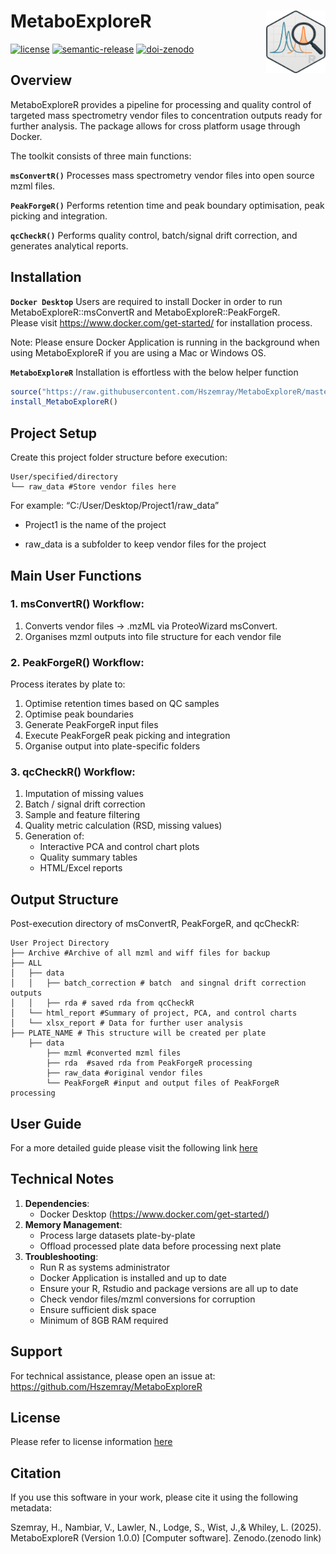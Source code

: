 MetaboExploreR
<img src='man/figures/logo.png' style='float: right; height:100px;' />
================

[![license](https://img.shields.io/github/license/vimalnathnambiar/exfilms.svg?color=%23A31F34)](LICENSE)
[![semantic-release](https://img.shields.io/badge/semantic--release-angular-E10079.svg?logo=semantic-release&logoColor=%23E10079)](https://github.com/semantic-release/semantic-release)
[![doi-zenodo](https://img.shields.io/badge/zenodo-10.5281/zenodo.10976761-blue.svg?logo=doi&logoColor=blue)](https://doi.org/10.5281/zenodo.10976761)

## Overview

MetaboExploreR provides a pipeline for processing and quality control of
targeted mass spectrometry vendor files to concentration outputs ready
for further analysis. The package allows for cross platform usage
through Docker.

The toolkit consists of three main functions:

**`msConvertR()`** Processes mass spectrometry vendor files into open
source mzml files.

**`PeakForgeR()`** Performs retention time and peak boundary
optimisation, peak picking and integration.

**`qcCheckR()`** Performs quality control, batch/signal drift
correction, and generates analytical reports.

## Installation

**`Docker Desktop`** Users are required to install Docker in order to
run MetaboExploreR::msConvertR and MetaboExploreR::PeakForgeR.  
Please visit <https://www.docker.com/get-started/> for installation
process.

Note: Please ensure Docker Application is running in the background when
using MetaboExploreR if you are using a Mac or Windows OS.

**`MetaboExploreR`** Installation is effortless with the below helper
function

``` r
source("https://raw.githubusercontent.com/Hszemray/MetaboExploreR/master/R/install.R")
install_MetaboExploreR()
```

## Project Setup

Create this project folder structure before execution:

    User/specified/directory
    └── raw_data #Store vendor files here

For example: “C:/User/Desktop/Project1/raw_data”

- Project1 is the name of the project

- raw_data is a subfolder to keep vendor files for the project

## Main User Functions

### 1. msConvertR() Workflow:

1.  Converts vendor files → .mzML via ProteoWizard msConvert.
2.  Organises mzml outputs into file structure for each vendor file

### 2. PeakForgeR() Workflow:

Process iterates by plate to:

1.  Optimise retention times based on QC samples
2.  Optimise peak boundaries
3.  Generate PeakForgeR input files
4.  Execute PeakForgeR peak picking and integration
5.  Organise output into plate-specific folders

### 3. qcCheckR() Workflow:

1.  Imputation of missing values
2.  Batch / signal drift correction
3.  Sample and feature filtering  
4.  Quality metric calculation (RSD, missing values)  
5.  Generation of:
    - Interactive PCA and control chart plots  
    - Quality summary tables  
    - HTML/Excel reports

## Output Structure

Post-execution directory of msConvertR, PeakForgeR, and qcCheckR:

    User Project Directory
    ├── Archive #Archive of all mzml and wiff files for backup
    ├── ALL
    │   ├── data
    │   │   ├── batch_correction # batch  and singnal drift correction outputs
    │   │   ├── rda # saved rda from qcCheckR 
    │   └── html_report #Summary of project, PCA, and control charts
    │   └── xlsx_report # Data for further user analysis
    ├── PLATE_NAME # This structure will be created per plate
        ├── data
            ├── mzml #converted mzml files
            ├── rda  #saved rda from PeakForgeR processing
            ├── raw_data #original vendor files
            └── PeakForgeR #input and output files of PeakForgeR processing

## User Guide

For a more detailed guide please visit the following link
[here](inst/doc/MetaboExploreR-vignette.html)

## Technical Notes

1.  **Dependencies**:
    - Docker Desktop (<https://www.docker.com/get-started/>)
2.  **Memory Management**:
    - Process large datasets plate-by-plate
    - Offload processed plate data before processing next plate
3.  **Troubleshooting**:
    - Run R as systems administrator
    - Docker Application is installed and up to date
    - Ensure your R, Rstudio and package versions are all up to date
    - Check vendor files/mzml conversions for corruption
    - Ensure sufficient disk space
    - Minimum of 8GB RAM required

## Support

For technical assistance, please open an issue at:  
<https://github.com/Hszemray/MetaboExploreR>

## License

Please refer to license information [here](LICENSE)

## Citation

If you use this software in your work, please cite it using the
following metadata:

Szemray, H., Nambiar, V., Lawler, N., Lodge, S., Wist, J.,& Whiley, L.
(2025). MetaboExploreR (Version 1.0.0) \[Computer software\].
Zenodo.(zenodo link)

<!-- Links -->
